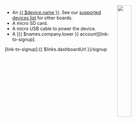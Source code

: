 <img style="float: right;padding-left: 10px;" src="/img/{{ $device.id }}/{{ $device.id }}.jpg" width="30%">

* An [{{ $device.name }}](https://nanopi.io/nanopi-neo-air.html). See our [supported devices list][supportedDevicesList] for other boards.
* A micro SD card.
* A micro USB cable to power the device.
* A [{{ $names.company.lower }} account][link-to-signup].

[supportedDevicesList]:/reference/hardware/devices/
[link-to-signup]:{{ $links.dashboardUrl }}/signup